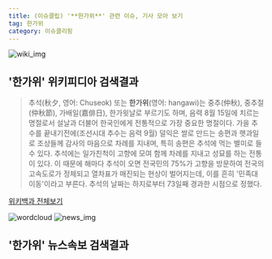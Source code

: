 ```yaml
---
title: (이슈클립) '**한가위**' 관련 이슈, 기사 모아 보기
tag: 한가위
category: 이슈클리핑
---
```

![wiki_img](https://user-images.githubusercontent.com/42597476/44503234-41136a80-a6d0-11e8-9071-6fc6418eafe4.png)
## **'**한가위**'** 위키피디아 검색결과
>추석(秋夕, 영어: Chuseok) 또는 **한가위**(영어: hangawi)는 중추(仲秋), 중추절(仲秋節), 가배일(嘉俳日), 한가윗날로 부르기도 하며, 음력 8월 15일에 치르는 명절로서 설날과 더불어 한국인에게 전통적으로 가장 중요한 명절이다. 가을 추수를 끝내기전에(조선시대 추수는 음력 9월) 덜익은 쌀로 만드는 송편과 햇과일로 조상들께 감사의 마음으로 차례를 지내며, 특히 송편은 추석에 먹는 별미로 들 수 있다. 추석에는 일가친척이 고향에 모여 함께 차례를 지내고 성묘를 하는 전통이 있다. 이 때문에 해마다 추석이 오면 전국민의 75%가 고향을 방문하여 전국의 고속도로가 정체되고 열차표가 매진되는 현상이 벌어지는데, 이를 흔히 '민족대이동'이라고 부른다. 추석의 날짜는 하지로부터 73일째 경과한 시점으로 정했다.

<a href="https://ko.wikipedia.org/wiki/한가위" target="_blank">위키백과 전체보기</a>

![wordcloud](https://s3.ap-northeast-2.amazonaws.com/lyrics101-wordcloud/2018-09-21-1537523098.png)
![news_img](https://user-images.githubusercontent.com/42597476/44507050-1206f400-a6e4-11e8-8d98-7ffbfebb353f.png)
## **'**한가위**'** 뉴스속보 검색결과

